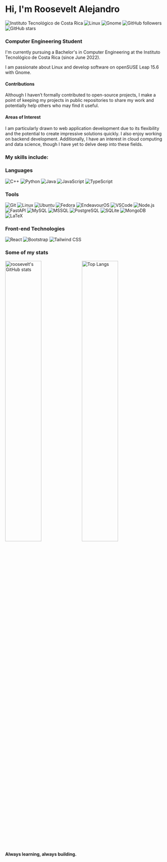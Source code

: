 # Hi, I'm Roosevelt Alejandro

![Instituto Tecnológico de Costa Rica](https://img.shields.io/badge/Education-Instituto%20Tecnol%C3%B3gico%20de%20Costa%20Rica-blue)
![Linux](https://img.shields.io/badge/Linux-openSUSE%20Leap%2015.6-3E6B2F?logo=opensuse&logoColor=white)
![Gnome](https://img.shields.io/badge/Environment-Gnome-5865F2?logo=gnome&logoColor=white)
![GitHub followers](https://img.shields.io/github/followers/rooseveltalej?style=social)
![GitHub stars](https://img.shields.io/github/stars/rooseveltalej?style=social)

### Computer Engineering Student

I'm currently pursuing a Bachelor's in Computer Engineering at the Instituto Tecnológico de Costa Rica (since June 2022).

I am passionate about Linux and develop software on openSUSE Leap 15.6 with Gnome.


#### Contributions

Although I haven’t formally contributed to open-source projects, I make a point of keeping my projects in public repositories to share my work and potentially help others who may find it useful.

#### Areas of Interest

I am particularly drawn to web application development due to its flexibility and the potential to create impressive solutions quickly. I also enjoy working on backend development. Additionally, I have an interest in cloud computing and data science, though I have yet to delve deep into these fields.

### My skills include:

<h3 align="left">Languages</h3>

![C++](https://img.shields.io/badge/C%2B%2B-00599C?style=for-the-badge&logo=c%2B%2B&logoColor=white)
![Python](https://img.shields.io/badge/Python-3776AB?style=for-the-badge&logo=python&logoColor=white)
![Java](https://img.shields.io/badge/Java-ED8B00?style=for-the-badge&logo=java&logoColor=white)
![JavaScript](https://img.shields.io/badge/JavaScript-F7DF1E?style=for-the-badge&logo=javascript&logoColor=black)
![TypeScript](https://img.shields.io/badge/TypeScript-3178C6?style=for-the-badge&logo=typescript&logoColor=white)

<h3 align="left">Tools</h3>

![Git](https://img.shields.io/badge/Git-F05032?style=for-the-badge&logo=git&logoColor=white)
![Linux](https://img.shields.io/badge/Linux-FCC624?style=for-the-badge&logo=linux&logoColor=black)
![Ubuntu](https://img.shields.io/badge/Ubuntu-E95420?style=for-the-badge&logo=ubuntu&logoColor=white)
![Fedora](https://img.shields.io/badge/Fedora-294172?style=for-the-badge&logo=fedora&logoColor=white)
![EndeavourOS](https://img.shields.io/badge/EndeavourOS-5D5DFF?style=for-the-badge&logo=endeavouros&logoColor=white)
![VSCode](https://img.shields.io/badge/VS%20Code-007ACC?style=for-the-badge&logo=visual-studio-code&logoColor=white)
![Node.js](https://img.shields.io/badge/Node.js-339933?style=for-the-badge&logo=node.js&logoColor=white)
![FastAPI](https://img.shields.io/badge/FastAPI-009688?style=for-the-badge&logo=fastapi&logoColor=white)
![MySQL](https://img.shields.io/badge/MySQL-4479A1?style=for-the-badge&logo=mysql&logoColor=white)
![MSSQL](https://img.shields.io/badge/Microsoft%20SQL%20Server-CC2927?style=for-the-badge&logo=microsoft-sql-server&logoColor=white)
![PostgreSQL](https://img.shields.io/badge/PostgreSQL-336791?style=for-the-badge&logo=postgresql&logoColor=white)
![SQLite](https://img.shields.io/badge/SQLite-003B57?style=for-the-badge&logo=sqlite&logoColor=white)
![MongoDB](https://img.shields.io/badge/MongoDB-47A248?style=for-the-badge&logo=mongodb&logoColor=white)
![LaTeX](https://img.shields.io/badge/LaTeX-008080?style=for-the-badge&logo=latex&logoColor=white)

<h3 align="left">Front-end Technologies</h3>

![React](https://img.shields.io/badge/React-61DAFB?style=for-the-badge&logo=react&logoColor=black)
![Bootstrap](https://img.shields.io/badge/Bootstrap-7952B3?style=for-the-badge&logo=bootstrap&logoColor=white)
![Tailwind CSS](https://img.shields.io/badge/Tailwind%20CSS-06B6D4?style=for-the-badge&logo=tailwind-css&logoColor=white)

### Some of my stats

<img src="https://github-readme-stats.vercel.app/api?username=rooseveltalej&theme=dracula&rank_icon=github&show_icons=true" alt="roosevelt's GitHub stats" style="width: 48%;" />
<img src="https://github-readme-stats.vercel.app/api/top-langs/?username=rooseveltalej&hide_progress=false&theme=dracula&layout=compact" alt="Top Langs" style="width: 48%;" />

#### Always learning, always building.
